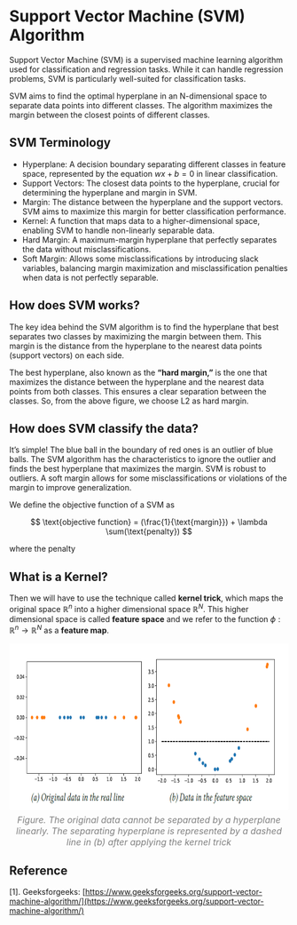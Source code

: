 # Support Vector Machine (SVM) Algorithm

Support Vector Machine (SVM) is a supervised machine learning algorithm used for classification and regression tasks. While it can handle regression problems, SVM is particularly well-suited for classification tasks. 

SVM aims to find the optimal hyperplane in an N-dimensional space to separate data points into different classes. The algorithm maximizes the margin between the closest points of different classes.

## SVM Terminology
*   Hyperplane: A decision boundary separating different classes in feature space, represented by the equation $wx + b = 0$ in linear classification.
*   Support Vectors: The closest data points to the hyperplane, crucial for determining the hyperplane and margin in SVM.
*   Margin: The distance between the hyperplane and the support vectors. SVM aims to maximize this margin for better classification performance.
*   Kernel: A function that maps data to a higher-dimensional space, enabling SVM to handle non-linearly separable data.
*   Hard Margin: A maximum-margin hyperplane that perfectly separates the data without misclassifications.
*   Soft Margin: Allows some misclassifications by introducing slack variables, balancing margin maximization and misclassification penalties when data is not perfectly separable.

## How does SVM works?
The key idea behind the SVM algorithm is to find the hyperplane that best separates two classes by maximizing the margin between them. This margin is the distance from the hyperplane to the nearest data points (support vectors) on each side.

The best hyperplane, also known as the **“hard margin,”** is the one that maximizes the distance between the hyperplane and the nearest data points from both classes. This ensures a clear separation between the classes. So, from the above figure, we choose L2 as hard margin.

## How does SVM classify the data?
It’s simple! The blue ball in the boundary of red ones is an outlier of blue balls. The SVM algorithm has the characteristics to ignore the outlier and finds the best hyperplane that maximizes the margin. SVM is robust to outliers. A soft margin allows for some misclassifications or violations of the margin to improve generalization.

We define the objective function of a SVM as 

$$
\text{objective function} = (\frac{1}{\text{margin}}) + \lambda \sum(\text{penalty})
$$

where the penalty 


## What is a Kernel?

Then we will have to use the technique called **kernel trick**, which maps the original space $\mathbb{R}^{n}$ into a higher dimensional space $\mathbb{R}^{N}$. This higher dimensional space is called **feature space** and we refer to the function $\phi : \mathbb{R}^{n} \rightarrow \mathbb{R}^{N}$ as a **feature map**.

<div style="text-align: center;">
    <img src="/QuantumOpt/images_QML/QSVM_4.png" alt="QSVM_4" style="width: 800px; height: 300px;">
    <p style="font-size: 16px; font-style: italic; color: gray; margin-top: 5px;">
        Figure. The original data cannot be separated by a hyperplane linearly. The separating hyperplane is represented by a dashed line in (b) after applying the kernel trick
    </p>
</div>

## Reference

[1]. Geeksforgeeks: [https://www.geeksforgeeks.org/support-vector-machine-algorithm/](https://www.geeksforgeeks.org/support-vector-machine-algorithm/)